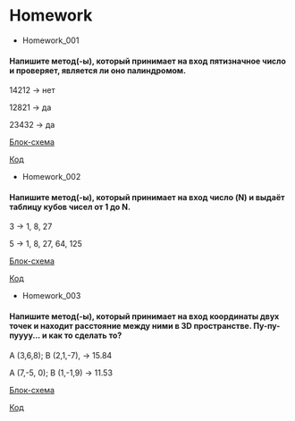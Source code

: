 # Homework

- Homework_001
#### Напишите метод(-ы), который принимает на вход пятизначное число и проверяет, является ли оно палиндромом.

14212 -> нет

12821 -> да

23432 -> да

[Блок-схема](Homework_001/diagram.drawio.png)

[Код](Homework_001/Program.cs)

- Homework_002
#### Напишите метод(-ы), который принимает на вход число (N) и выдаёт таблицу кубов чисел от 1 до N.

3 -> 1, 8, 27

5 -> 1, 8, 27, 64, 125

[Блок-схема](Homework_002/diagram.drawio.png)

[Код](Homework_002/Program.cs)

- Homework_003
#### Напишите метод(-ы), который принимает на вход координаты двух точек и находит расстояние между ними в 3D пространстве. Пу-пу-пуууу... и как то сделать то?

A (3,6,8); B (2,1,-7), -> 15.84

A (7,-5, 0); B (1,-1,9) -> 11.53

[Блок-схема](Homework_003/diagram.drawio.png)

[Код](Homework_003/Program.cs)
